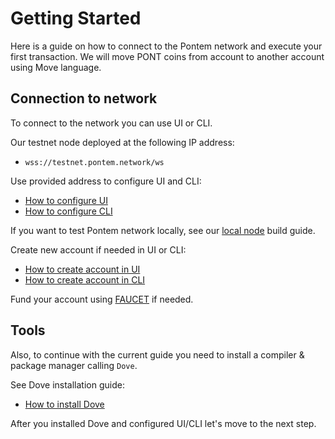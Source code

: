 # Getting Started

Here is a guide on how to connect to the Pontem network and execute your first transaction. We will move PONT coins from account to another account using Move language.

## Connection to network

To connect to the network you can use UI or CLI.

Our testnet node deployed at the following IP address:

* `wss://testnet.pontem.network/ws`
  
Use provided address to configure UI and CLI:

* [How to configure UI](./ui.md)
* [How to configure CLI](./cli.md)

If you want to test Pontem network locally, see our [local node](./local_node.md) build guide. 

Create new account if needed in UI or CLI:

* [How to create account in UI](./ui.md#account-creation)
* [How to create account in CLI](./cli.md#account-creation)

Fund your account using [FAUCET](https://t.me/pontem_faucet_bot) if needed.

## Tools

Also, to continue with the current guide you need to install a compiler & package manager calling `Dove`.

See Dove installation guide:

* [How to install Dove](./../move_vm/compiler_&_toolset.md#Dove)

After you installed Dove and configured UI/CLI let's move to the next step.
